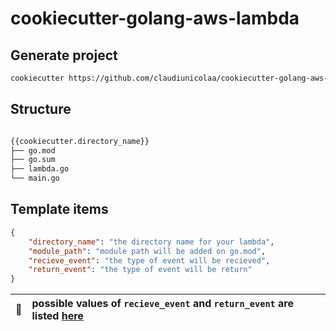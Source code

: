 # cookiecutter-golang-aws-lambda

## Generate project
```bash
cookiecutter https://github.com/claudiunicolaa/cookiecutter-golang-aws-lambda
```

## Structure

```bash

{{cookiecutter.directory_name}}
├── go.mod
├── go.sum
├── lambda.go
└── main.go

```

## Template items
```json
{
    "directory_name": "the directory name for your lambda",
    "module_path": "module path will be added on go.mod",
    "recieve_event": "the type of event will be recieved",
    "return_event": "the type of event will be return"
}
```

| :memo:        |   possible values of `recieve_event` and `return_event` are listed [here](https://pkg.go.dev/github.com/aws/aws-lambda-go/events)    |
|---------------|:------------------------|
